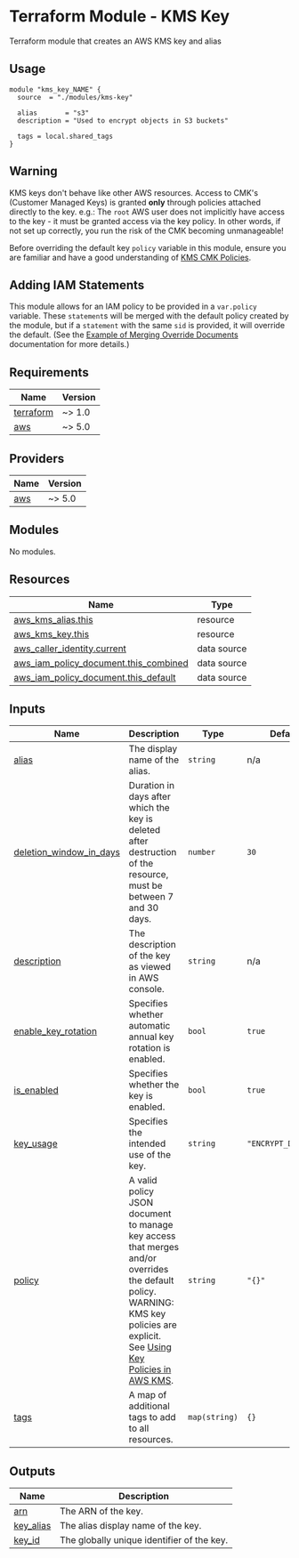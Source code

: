 # Terraform Module - KMS Key

Terraform module that creates an AWS KMS key and alias

## Usage

```hcl
module "kms_key_NAME" {
  source  = "./modules/kms-key"

  alias       = "s3"
  description = "Used to encrypt objects in S3 buckets"

  tags = local.shared_tags
}
```

## Warning

KMS keys don't behave like other AWS resources. Access to CMK's (Customer Managed Keys) is granted **only** through policies attached directly to the key. e.g.: The `root` AWS user does not implicitly have access to the key - it must be granted access via the key policy. In other words, if not set up correctly, you run the risk of the CMK becoming unmanageable!

Before overriding the default key `policy` variable in this module, ensure you are familiar and have a good understanding of [KMS CMK Policies](https://docs.aws.amazon.com/kms/latest/developerguide/key-policies.html).

## Adding IAM Statements

This module allows for an IAM policy to be provided in a `var.policy` variable. These `statement`s will be merged with the default policy created by the module, but if a `statement` with the same `sid` is provided, it will override the default. (See the [Example of Merging Override Documents](https://registry.terraform.io/providers/hashicorp/aws/latest/docs/data-sources/iam_policy_document#example-of-merging-override-documents) documentation for more details.)

<!-- BEGIN_TF_DOCS -->
## Requirements

| Name | Version |
|------|---------|
| <a name="requirement_terraform"></a> [terraform](#requirement\_terraform) | ~> 1.0 |
| <a name="requirement_aws"></a> [aws](#requirement\_aws) | ~> 5.0 |

## Providers

| Name | Version |
|------|---------|
| <a name="provider_aws"></a> [aws](#provider\_aws) | ~> 5.0 |

## Modules

No modules.

## Resources

| Name | Type |
|------|------|
| [aws_kms_alias.this](https://registry.terraform.io/providers/hashicorp/aws/latest/docs/resources/kms_alias) | resource |
| [aws_kms_key.this](https://registry.terraform.io/providers/hashicorp/aws/latest/docs/resources/kms_key) | resource |
| [aws_caller_identity.current](https://registry.terraform.io/providers/hashicorp/aws/latest/docs/data-sources/caller_identity) | data source |
| [aws_iam_policy_document.this_combined](https://registry.terraform.io/providers/hashicorp/aws/latest/docs/data-sources/iam_policy_document) | data source |
| [aws_iam_policy_document.this_default](https://registry.terraform.io/providers/hashicorp/aws/latest/docs/data-sources/iam_policy_document) | data source |

## Inputs

| Name | Description | Type | Default | Required |
|------|-------------|------|---------|:--------:|
| <a name="input_alias"></a> [alias](#input\_alias) | The display name of the alias. | `string` | n/a | yes |
| <a name="input_deletion_window_in_days"></a> [deletion\_window\_in\_days](#input\_deletion\_window\_in\_days) | Duration in days after which the key is deleted after destruction of the resource, must be between 7 and 30 days. | `number` | `30` | no |
| <a name="input_description"></a> [description](#input\_description) | The description of the key as viewed in AWS console. | `string` | n/a | yes |
| <a name="input_enable_key_rotation"></a> [enable\_key\_rotation](#input\_enable\_key\_rotation) | Specifies whether automatic annual key rotation is enabled. | `bool` | `true` | no |
| <a name="input_is_enabled"></a> [is\_enabled](#input\_is\_enabled) | Specifies whether the key is enabled. | `bool` | `true` | no |
| <a name="input_key_usage"></a> [key\_usage](#input\_key\_usage) | Specifies the intended use of the key. | `string` | `"ENCRYPT_DECRYPT"` | no |
| <a name="input_policy"></a> [policy](#input\_policy) | A valid policy JSON document to manage key access that merges and/or overrides the default policy. WARNING: KMS key policies are explicit. See [Using Key Policies in AWS KMS](https://docs.aws.amazon.com/kms/latest/developerguide/key-policies.html). | `string` | `"{}"` | no |
| <a name="input_tags"></a> [tags](#input\_tags) | A map of additional tags to add to all resources. | `map(string)` | `{}` | no |

## Outputs

| Name | Description |
|------|-------------|
| <a name="output_arn"></a> [arn](#output\_arn) | The ARN of the key. |
| <a name="output_key_alias"></a> [key\_alias](#output\_key\_alias) | The alias display name of the key. |
| <a name="output_key_id"></a> [key\_id](#output\_key\_id) | The globally unique identifier of the key. |
<!-- END_TF_DOCS -->
